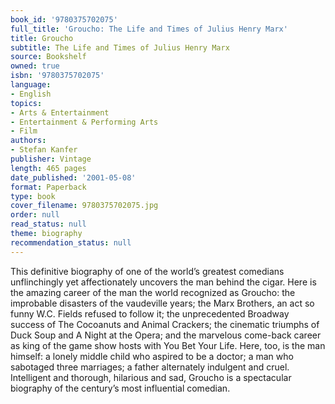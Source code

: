```yaml
---
book_id: '9780375702075'
full_title: 'Groucho: The Life and Times of Julius Henry Marx'
title: Groucho
subtitle: The Life and Times of Julius Henry Marx
source: Bookshelf
owned: true
isbn: '9780375702075'
language:
- English
topics:
- Arts & Entertainment
- Entertainment & Performing Arts
- Film
authors:
- Stefan Kanfer
publisher: Vintage
length: 465 pages
date_published: '2001-05-08'
format: Paperback
type: book
cover_filename: 9780375702075.jpg
order: null
read_status: null
theme: biography
recommendation_status: null
---
```

This definitive biography of one of the world’s greatest comedians unflinchingly yet affectionately uncovers the man behind the cigar.
Here is the amazing career of the man the world recognized as Groucho: the improbable disasters of the vaudeville years; the Marx Brothers, an act so funny W.C. Fields refused to follow it; the unprecedented Broadway success of The Cocoanuts and Animal Crackers; the cinematic triumphs of Duck Soup and A Night at the Opera; and the marvelous come-back career as king of the game show hosts with You Bet Your Life. Here, too, is the man himself: a lonely middle child who aspired to be a doctor; a man who sabotaged three marriages; a father alternately indulgent and cruel. Intelligent and thorough, hilarious and sad, Groucho is a spectacular biography of the century’s most influential comedian.
